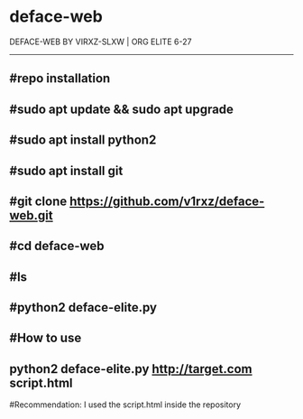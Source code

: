 # deface-web
DEFACE-WEB BY VIRXZ-SLXW | ORG ELITE 6-27

-------

#repo installation
------
#sudo apt update && sudo apt upgrade
------
#sudo apt install python2
------
#sudo apt install git
------
#git clone https://github.com/v1rxz/deface-web.git
------
#cd deface-web
------
#ls
------
#python2 deface-elite.py
------
#How to use
------
python2 deface-elite.py http://target.com script.html
------
#Recommendation: I used the script.html inside the repository

